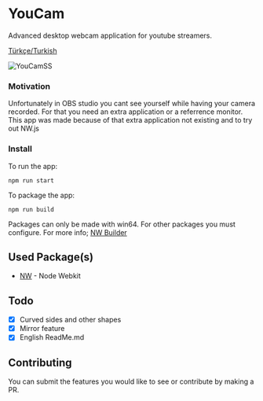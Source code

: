 # YouCam

Advanced desktop webcam application for youtube streamers.

[Türkçe/Turkish](README.md)

![YouCamSS](https://user-images.githubusercontent.com/1472881/100539154-81fe7000-3245-11eb-933d-9c6ad3253a8d.PNG)

### Motivation

Unfortunately in OBS studio you cant see yourself while having your camera recorded. For that you need an extra application or a referrence monitor. This app was made because of that extra application not existing and to try out NW.js

### Install

To run the app:

```
npm run start
```

To package the app:

```
npm run build
```

Packages can only be made with win64. For other packages you must configure.
For more info; [NW Builder](https://docs.nwjs.io/en/latest/For%20Developers/Building%20NW.js/)

## Used Package(s)

- [NW](https://nwjs.io/) - Node Webkit

## Todo

- [x] Curved sides and other shapes
- [x] Mirror feature
- [x] English ReadMe.md

## Contributing

You can submit the features you would like to see or contribute by making a PR.
